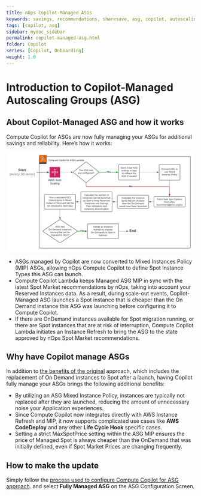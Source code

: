 ```yaml
---
title: nOps Copilot-Managed ASGs
keywords: savings, recommendations, sharesave, asg, copilot, autoscaling
tags: [copilot, asg]
sidebar: mydoc_sidebar
permalink: copilot-managed-asg.html
folder: Copilot
series: [Copilot, Onboarding]
weight: 1.0
---
```



# Introduction to Copilot-Managed Autoscaling Groups (ASG) #

## About Copilot-Managed ASG and how it works ##

Compute Copilot for ASGs are now fully managing your ASGs for additional savings and reliability. Here’s how it works:

![](/tmpimg/managed_asg_diagram.png)

- ASGs managed by Copilot are now converted to Mixed Instances Policy (MIP) ASGs, allowing nOps Compute Copilot to define Spot Instance Types this ASG can launch.
- Compute Copilot Lambda keeps Managed ASG MIP in sync with the latest Spot Market recommendations by nOps, taking into account your Reserved Instances data. As a result, during scale-out events, Copilot-Managed ASG launches a Spot instance that is cheaper than the On Demand instance this ASG was launching before configuring it to Compute Copilot.
- If there are OnDemand instances available for Spot migration running, or there are Spot instances that are at risk of interruption, Compute Copilot Lambda initiates an Instance Refresh to bring the ASG to the state approved by nOps Spot Market recommendations.


## Why have Copilot manage ASGs ##

In addition to [the benefits of the original](https://help.nops.io/copilot-asg-onboarding.html?#why-compute-copilot) approach, which includes the replacement of On Demand instances to Spot after a launch, having Copilot fully manage your ASGs brings the following additional benefits: 

- By utilizing an ASG Mixed Instance Policy, instances are typically not replaced after they are launched, reducing the amount of unnecessary noise your Application experiences.
- Since Compute Copilot now  integrates directly with AWS Instance Refresh and MIP, it now supports complicated use cases like **AWS CodeDeploy** and any other **Life Cycle Hook** specific cases.
- Setting a strict MaxSpotPrice setting within the ASG MIP ensures the price of Managed Spot is always cheaper than the OnDemand that was initially defined, even if Spot Market Prices are changing frequently.


## How to make the update ##

Simply follow the [process used to configure  Compute Copilot for ASG approach](https://help.nops.io/copilot-asg-onboarding.html?#steps-to-configure-your-asg-cluster).  and select **Fully Managed ASG** on the ASG Configuration Screen.
